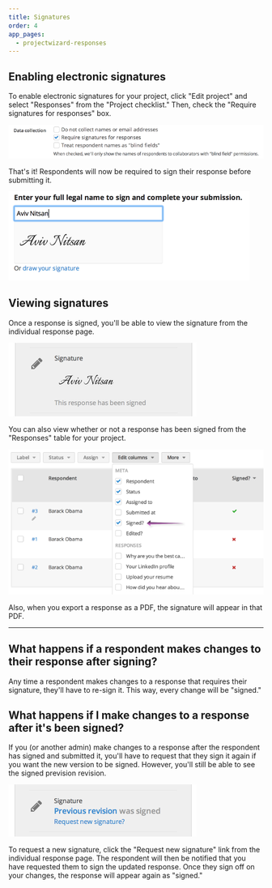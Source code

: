 ```yaml
---
title: Signatures
order: 4
app_pages:
  - projectwizard-responses
---
```


## Enabling electronic signatures

To enable electronic signatures for your project, click "Edit project" and select "Responses" from the "Project checklist." Then, check the "Require signatures for responses" box.

![require signatures](../images/require_signatures.png)

That's it! Respondents will now be required to sign their response before submitting it.

![signature](../images/signature.png)

## Viewing signatures

Once a response is signed, you'll be able to view the signature from the individual response page.

![signed response](../images/signed_response.png)

You can also view whether or not a response has been signed from the "Responses" table for your project.

![signed column](../images/signed_column.png)

Also, when you export a response as a PDF, the signature will appear in that PDF.

---

## What happens if a respondent makes changes to their response after signing?
Any time a respondent makes changes to a response that requires their signature, they'll have to re-sign it. This way, every change will be "signed."

## What happens if I make changes to a response after it's been signed?
If you (or another admin) make changes to a response after the respondent has signed and submitted it, you'll have to request that they sign it again if you want the new version to be signed. However, you'll still be able to see the signed prevision revision.

![request new signature](../images/request_new_signature.png)

To request a new signature, click the "Request new signature" link from the individual response page. The respondent will then be notified that you have requested them to sign the updated response. Once they sign off on your changes, the response will appear again as "signed."

